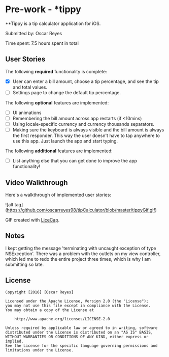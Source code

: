 # Pre-work - *tippy

**Tippy is a tip calculator application for iOS.

Submitted by: Oscar Reyes

Time spent: 7.5 hours spent in total

## User Stories

The following **required** functionality is complete:

* [X] User can enter a bill amount, choose a tip percentage, and see the tip and total values.
* [ ] Settings page to change the default tip percentage.

The following **optional** features are implemented:
* [ ] UI animations
* [ ] Remembering the bill amount across app restarts (if <10mins)
* [ ] Using locale-specific currency and currency thousands separators.
* [ ] Making sure the keyboard is always visible and the bill amount is always the first responder. This way the user doesn't have to tap anywhere to use this app. Just launch the app and start typing.

The following **additional** features are implemented:

- [ ] List anything else that you can get done to improve the app functionality!

## Video Walkthrough 

Here's a walkthrough of implemented user stories:

![alt tag] (https://github.com/oscarreyes98/tipCalculator/blob/master/tippyGif.gif)

GIF created with [LiceCap](http://www.cockos.com/licecap/).

## Notes

I kept getting the message 'terminating with uncaught exception of type NSException'.
There was a problem with the outlets on my view controller, which led me to redo the
entire project three times, which is why I am submitting so late.

## License

    Copyright [2016] [Oscar Reyes]

    Licensed under the Apache License, Version 2.0 (the "License");
    you may not use this file except in compliance with the License.
    You may obtain a copy of the License at

        http://www.apache.org/licenses/LICENSE-2.0

    Unless required by applicable law or agreed to in writing, software
    distributed under the License is distributed on an "AS IS" BASIS,
    WITHOUT WARRANTIES OR CONDITIONS OF ANY KIND, either express or implied.
    See the License for the specific language governing permissions and
    limitations under the License.
